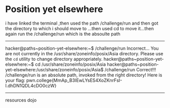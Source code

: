 # Position yet elsewhere
i have linked the terminal ,then used the path /challenge/run and then got the directory to which i should move to ...then used cd to move it...then again run the /challenge/run which is the absoulte path 

***

hacker@paths~position-yet-elsewhere:~$ /challenge/run
Incorrect...
You are not currently in the /usr/share/zoneinfo/posix/Asia directory.
Please use the `cd` utility to change directory appropriately.
hacker@paths~position-yet-elsewhere:~$ cd /usr/share/zoneinfo/posix/Asia
hacker@paths~position-yet-elsewhere:/usr/share/zoneinfo/posix/Asia$ /challenge/run
Correct!!!
/challenge/run is an absolute path, invoked from the right directory!
Here is your flag:
pwn.college{MmAp_B3IEwLYsES4XoZKnrFsI-I.dhDN1QDL4cDO0czW}

***
resources
dojo

